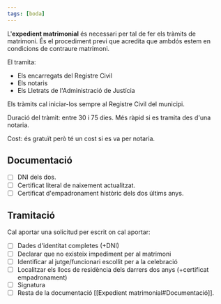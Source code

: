 ```yaml
---
tags: [boda]
---
```


L'__expedient matrimonial__ és necessari per tal de fer els tràmits de matrimoni. És el procediment previ que acredita que ambdós estem en condicions de contraure matrimoni.

El tramita:
- Els encarregats del Registre Civil
- Els notaris
- Els Lletrats de l'Administració de Justícia

Els tràmits cal iniciar-los sempre al Registre Civil del municipi.

Duració del tràmit: entre 30 i 75 dies. Més ràpid si es tramita des d'una notaria.

Cost: és gratuït però té un cost si es va per notaria.

## Documentació
- [ ] DNI dels dos.
- [ ] Certificat literal de naixement actualitzat.
- [ ] Certificat d'empadronament històric dels dos últims anys.

## Tramitació
Cal aportar una solicitud per escrit on cal aportar:
- [ ] Dades d'identitat completes (+DNI)
- [ ] Declarar que no existeix impediment per al matrimoni
- [ ] Identificar al jutge/funcionari escollit per a la celebració
- [ ] Localitzar els llocs de residència dels darrers dos anys (+certificat empadronament)
- [ ] Signatura
- [ ] Resta de la documentació [[Expedient matrimonial#Documentació]].